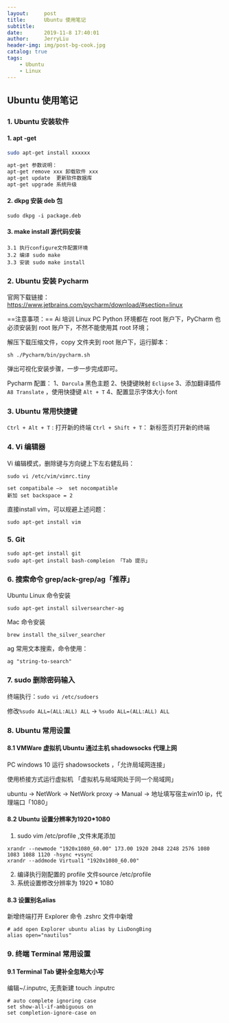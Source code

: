 ```yaml
---
layout:     post
title:      Ubuntu 使用笔记
subtitle:   
date:       2019-11-8 17:40:01
author:     JerryLiu
header-img: img/post-bg-cook.jpg
catalog: true
tags:
    - Ubuntu
    - Linux
---
```


## Ubuntu 使用笔记

### 1. Ubuntu 安装软件

#### 1. apt -get

```bash
sudo apt-get install xxxxxx

apt-get 参数说明：
apt-get remove xxx 卸载软件 xxx
apt-get update  更新软件数据库
apt-get upgrade 系统升级
```

#### 2. dkpg 安装 deb 包

```
sudo dkpg -i package.deb
```

#### 3. make install 源代码安装

```
3.1 执行configure文件配置环境
3.2 编译 sudo make
3.3 安装 sudo make install
```

### 2. Ubuntu 安装 Pycharm

官网下载链接：
https://www.jetbrains.com/pycharm/download/#section=linux

==注意事项：==
Ai 培训 Linux PC Python 环境都在 root 账户下，PyCharm 也必须安装到 root 账户下，不然不能使用其 root 环境；

解压下载压缩文件，copy 文件夹到 root 账户下，运行脚本：

```
sh ./Pycharm/bin/pycharm.sh
```

弹出可视化安装步骤，一步一步完成即可。

Pycharm 配置：
1、`Darcula` 黑色主题
2、快捷键映射 `Eclipse` 
3、添加翻译插件 `A8 Translate` ，使用快捷键 `Alt + T`
4、配置显示字体大小 font

### 3. Ubuntu 常用快捷键

`Ctrl + Alt + T` : 		打开新的终端
`Ctrl + Shift + T`： 新标签页打开新的终端

### 4. Vi 编辑器

Vi 编辑模式，删除键与方向键上下左右健乱码：

```
sudo vi /etc/vim/vimrc.tiny

set compatibale —>  set nocompatible
新加 set backspace = 2
```

直接install vim，可以规避上述问题：

```
sudo apt-get install vim
```

### 5. Git

```
sudo apt-get install git 
sudo apt-get install bash-compleion 「Tab 提示」
```

### 6. 搜索命令 grep/ack-grep/ag「推荐」

Ubuntu Linux 命令安装

```shell
sudo apt-get install silversearcher-ag
```

Mac 命令安装

```shell
brew install the_silver_searcher
```

ag 常用文本搜索，命令使用：

```
ag "string-to-search"
```

### 7. sudo 删除密码输入

终端执行：`sudo vi /etc/sudoers`

修改`%sudo ALL=(ALL:ALL) ALL` -> `%sudo ALL=(ALL:ALL) ALL`

### 8. Ubuntu 常用设置

#### 8.1 VMWare 虚拟机 Ubuntu 通过主机 shadowsocks 代理上网

PC windows 10 运行 shadowsockets ，「允许局域网连接」

使用桥接方式运行虚拟机   「虚拟机与局域网处于同一个局域网」

ubuntu -> NetWork -> NetWork proxy -> Manual -> 地址填写宿主win10 ip，代理端口「1080」

#### 8.2 Ubuntu 设置分辨率为1920*1080

1. sudo vim /etc/profile ,文件末尾添加

```shell
xrandr --newmode "1920x1080_60.00" 173.00 1920 2048 2248 2576 1080 1083 1088 1120 -hsync +vsync
xrandr --addmode Virtual1 "1920x1080_60.00"
```

2. 编译执行刚配置的 profile 文件source /etc/profile
3. 系统设置修改分辨率为 1920 * 1080

#### 8.3 设置别名alias

新增终端打开 Explorer 命令 .zshrc 文件中新增

```shell
# add open Explorer ubuntu alias by LiuDongBing
alias open="nautilus"
```

### 9. 终端 Terminal 常用设置 

#### 9.1 Terminal  Tab 键补全忽略大小写

编辑~/.inputrc, 无责新建 touch .inputrc

```shell
# auto complete ignoring case
set show-all-if-ambiguous on
set completion-ignore-case on
```



